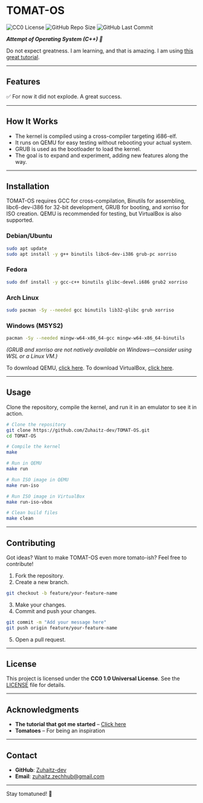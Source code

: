# TOMAT-OS

![CC0 License](https://img.shields.io/badge/License-CC0-blue.svg)
![GitHub Repo Size](https://img.shields.io/github/repo-size/Zuhaitz-dev/TOMAT-OS)
![GitHub Last Commit](https://img.shields.io/github/last-commit/Zuhaitz-dev/TOMAT-OS)


***Attempt of Operating System (C++) 🍅***

Do not expect greatness. I am learning, and that is amazing. I am using [this great tutorial](https://www.youtube.com/watch?v=1rnA6wpF0o4&list=PLHh55M_Kq4OApWScZyPl5HhgsTJS9MZ6M).

---

## Features

✅ For now it did not explode. A great success.

---

## How It Works

- The kernel is compiled using a cross-compiler targeting i686-elf.  
- It runs on QEMU for easy testing without rebooting your actual system.  
- GRUB is used as the bootloader to load the kernel.  
- The goal is to expand and experiment, adding new features along the way.  

---

## Installation

TOMAT-OS requires GCC for cross-compilation, Binutils for assembling, libc6-dev-i386 for 32-bit development, GRUB for booting, and xorriso for ISO creation. QEMU is recommended for testing, but VirtualBox is also supported.

### Debian/Ubuntu
```bash
sudo apt update
sudo apt install -y g++ binutils libc6-dev-i386 grub-pc xorriso
```

### Fedora
```bash
sudo dnf install -y gcc-c++ binutils glibc-devel.i686 grub2 xorriso
```

### Arch Linux
```bash
sudo pacman -Sy --needed gcc binutils lib32-glibc grub xorriso
```

### Windows (MSYS2)
```bash
pacman -Sy --needed mingw-w64-x86_64-gcc mingw-w64-x86_64-binutils
```
*(GRUB and xorriso are not natively available on Windows—consider using WSL or a Linux VM.)*

To download QEMU, [click here](https://www.qemu.org/download/). To download VirtualBox, [click here](https://www.virtualbox.org/wiki/Downloads).

---

## Usage

Clone the repository, compile the kernel, and run it in an emulator to see it in action. 

```bash
# Clone the repository
git clone https://github.com/Zuhaitz-dev/TOMAT-OS.git
cd TOMAT-OS

# Compile the kernel
make

# Run in QEMU
make run

# Run ISO image in QEMU
make run-iso

# Run ISO image in VirtualBox
make run-iso-vbox

# Clean build files
make clean
```

---

## Contributing

Got ideas? Want to make TOMAT-OS even more tomato-ish? Feel free to contribute!  

1. Fork the repository.  
2. Create a new branch.
```bash
git checkout -b feature/your-feature-name
```    
3. Make your changes.  
4. Commit and push your changes.  
```bash
git commit -m "Add your message here"
git push origin feature/your-feature-name
```    
5. Open a pull request.  

---

## License

This project is licensed under the **CC0 1.0 Universal License**. See the [LICENSE](LICENSE) file for details.  

---

## Acknowledgments

- **The tutorial that got me started** – [Click here](https://www.youtube.com/watch?v=1rnA6wpF0o4&list=PLHh55M_Kq4OApWScZyPl5HhgsTJS9MZ6M)  
- **Tomatoes** – For being an inspiration   

---

## Contact

- **GitHub**: [Zuhaitz-dev](https://github.com/Zuhaitz-dev)  
- **Email**: zuhaitz.zechhub@gmail.com  

---

Stay tomatuned! 🍅
